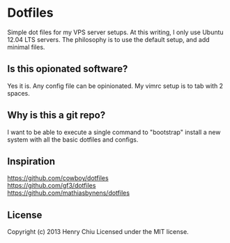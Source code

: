 # Dotfiles

Simple dot files for my VPS server setups.  At this writing, I only use Ubuntu 12.04 LTS servers.
The philosophy is to use the default setup, and add minimal files.

## Is this opionated software?
Yes it is.  Any config file can be opinionated.
My vimrc setup is to tab with 2 spaces.

## Why is this a git repo?

I want to be able to execute a single command to "bootstrap" install a new system with all the basic dotfiles and configs.

## Inspiration
<https://github.com/cowboy/dotfiles>  
<https://github.com/gf3/dotfiles>  
<https://github.com/mathiasbynens/dotfiles>  

## License
Copyright (c) 2013 Henry Chiu
Licensed under the MIT license.  
